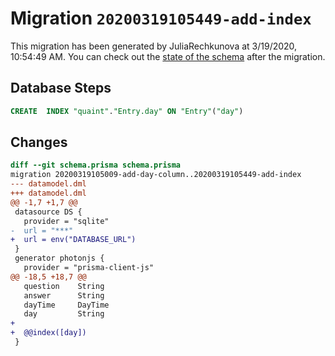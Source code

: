 # Migration `20200319105449-add-index`

This migration has been generated by JuliaRechkunova at 3/19/2020, 10:54:49 AM.
You can check out the [state of the schema](./schema.prisma) after the migration.

## Database Steps

```sql
CREATE  INDEX "quaint"."Entry.day" ON "Entry"("day")
```

## Changes

```diff
diff --git schema.prisma schema.prisma
migration 20200319105009-add-day-column..20200319105449-add-index
--- datamodel.dml
+++ datamodel.dml
@@ -1,7 +1,7 @@
 datasource DS {
   provider = "sqlite"
-  url = "***"
+  url = env("DATABASE_URL")
 }
 generator photonjs {
   provider = "prisma-client-js"
@@ -18,5 +18,7 @@
   question    String
   answer      String
   dayTime     DayTime
   day         String
+
+  @@index([day])
 }
```


